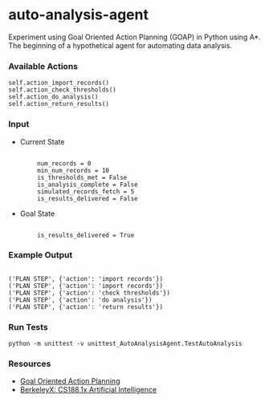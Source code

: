 # auto-analysis-agent

Experiment using Goal Oriented Action Planning (GOAP) in Python using A*.  <br>
The beginning of a hypothetical agent for automating data analysis.

### Available Actions
<pre><code>self.action_import_records()
self.action_check_thresholds()
self.action_do_analysis()
self.action_return_results()</code></pre>

### Input
* Current State
<pre><code>
        num_records = 0
        min_num_records = 10
        is_thresholds_met = False
        is_analysis_complete = False
        simulated_records_fetch = 5
        is_results_delivered = False
</code></pre>

* Goal State
<pre><code>
        is_results_delivered = True
</code></pre>


### Example Output
<pre><code>
('PLAN STEP', {'action': 'import records'})
('PLAN STEP', {'action': 'import records'})
('PLAN STEP', {'action': 'check thresholds'})
('PLAN STEP', {'action': 'do analysis'})
('PLAN STEP', {'action': 'return results'})
</code></pre>

### Run Tests
<pre><code>python -m unittest -v unittest_AutoAnalysisAgent.TestAutoAnalysis</code></pre>

### Resources
* [Goal Oriented Action Planning](http://alumni.media.mit.edu/~jorkin/goap.html)
* [BerkeleyX: CS188.1x Artificial Intelligence](https://courses.edx.org/courses/BerkeleyX/CS188.1x-4/1T2015/info)


